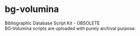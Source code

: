 bg-volumina
===========

Bibliographic Database Script Kit - OBSOLETE<br>
BG-Volumina scripts are uploaded with purely archival purpose.
